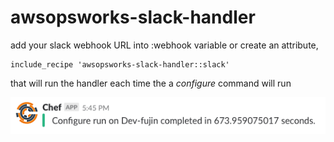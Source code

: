 # awsopsworks-slack-handler

add your slack webhook URL into :webhook variable or create an attribute,

```
include_recipe 'awsopsworks-slack-handler::slack'
```

that will run the handler each time the a *configure* command will run

![awsopsworks-slack-handler](screenshot/awsopsworks-slack-handler.png "Sample")